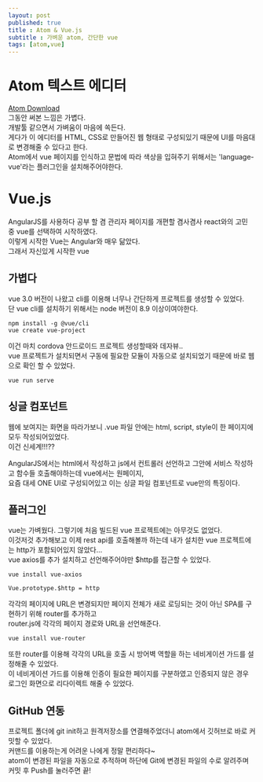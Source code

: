 ```yaml
---
layout: post
published: true
title : Atom & Vue.js
subtitle : 가벼운 atom, 간단한 vue
tags: [atom,vue]
---
```

# Atom 텍스트 에디터
[Atom Download](https://atom.io/)  
그동안 써본 느낌은 가볍다.  
개발툴 같으면서 가벼움이 마음에 쏙든다.  
게다가 이 에디터를 HTML, CSS로 만들어진 웹 형태로 구성되있기 때문에 UI를 마음대로 변경해줄 수 있다고 한다.    
Atom에서 vue 페이지를 인식하고 문법에 따라 색상을 입혀주기 위해서는 'language-vue'라는 플러그인을 설치해주어야한다.

# Vue.js
AngularJS를 사용하다 공부 할 겸 관리자 페이지를 개편할 겸사겸사 react와의 고민 중 vue를 선택하여 시작하였다.  
이렇게 시작한 Vue는 Angular와 매우 닮았다.  
그래서 자신있게 시작한 vue

## 가볍다
vue 3.0 버전이 나왔고 cli를 이용해 너무나 간단하게 프로젝트를 생성할 수 있었다.  
단 vue cli를 설치하기 위해서는 node 버전이 8.9 이상이여야한다.  
```
npm install -g @vue/cli
vue create vue-project
```
이건 마치 cordova 안드로이드 프로젝트 생성할때와 데자뷰..  
vue 프로젝트가 설치되면서 구동에 필요한 모듈이 자동으로 설치되었기 때문에 바로 웹으로 확인 할 수 있었다.  
```
vue run serve
```

## 싱글 컴포넌트
웹에 보여지는 화면을 따라가보니 .vue 파일 안에는 html, script, style이 한 페이지에 모두 작성되어있었다.  
이건 신세계!!!??  
  
AngularJS에서는 html에서 작성하고 js에서 컨트롤러 선언하고 그안에 서비스 작성하고 함수들 호출해야하는데 vue에서는 원페이지,  
요즘 대세 ONE UI로 구성되어있고 이는 싱글 파일 컴포넌트로 vue만의 특징이다.  
  
## 플러그인
vue는 가벼웠다. 그렇기에 처음 빌드된 vue 프로젝트에는 아무것도 없었다.  
이것저것 추가해보고 이제 rest api를 호출해볼까 하는데 내가 설치한 vue 프로젝트에는 http가 포함되어있지 않았다...  
vue axios를 추가 설치하고 선언해주어야만 $http를 접근할 수 있었다.  
```
vue install vue-axios
```
  
```
Vue.prototype.$http = http
```

각각의 페이지에 URL은 변경되지만 페이지 전체가 새로 로딩되는 것이 아닌 SPA를 구현하기 위해 router를 추가하고  
router.js에 각각의 페이지 경로와 URL을 선언해준다.  
```
vue install vue-router
```
또한 router를 이용해 각각의 URL을 호출 시 방어벽 역할을 하는 네비게이션 가드를 설정해줄 수 있었다.  
이 네비게이션 가드를 이용해 인증이 필요한 페이지를 구분하였고 인증되지 않은 경우 로그인 화면으로 리다이렉트 해줄 수 있었다.  
  
## GitHub 연동
프로젝트 폴더에 git init하고 원격저장소를 연결해주었더니 atom에서 깃허브로 바로 커밋할 수 있었다.  
커맨드를 이용하는게 어려운 나에게 정말 편리하다~  
atom이 변경된 파일을 자동으로 추적하며 하단에 Git에 변경된 파일의 수로 알려주며 커밋 후 Push를 눌러주면 끝!  

 
